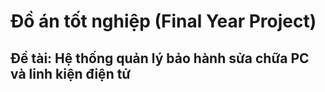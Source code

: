 # Đồ án tốt nghiệp (Final Year Project)
## Đề tài: Hệ thống quản lý bảo hành sửa chữa PC và linh kiện điện tử
